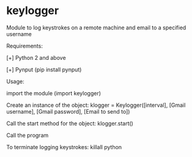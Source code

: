 # keylogger
Module to log keystrokes on a remote machine and email to a specified username

Requirements:

[+]  Python 2 and above

[+]  Pynput (pip install pynput)

Usage:

import the module (import keylogger)

Create an instance of the object: klogger = Keylogger([interval], [Gmail username], [Gmail password], [Email to send to])

Call the start method for the object: klogger.start()

Call the program

To terminate logging keystrokes: killall python
